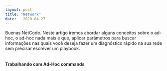 ```yaml
---
layout: post 
title: "Network"
date:   2020-04-27
---
```


<p class="intro"><span class="dropcap">B</span>uenas NetCode. Neste artigo iremos abordar alguns conceitos sobre o ad-hoc, o ad-hoc nada mais é que, aplicar parâmetros para buscar informações nas quais você deseja fazer um diagnóstico rápido na sua rede sem precisar escrever um playbook.</p>

<img src="{{ '/assets/img/lab7.jpg' | prepend: site.baseurl }}" alt=""> 

#### Trabalhando com Ad-Hoc commands
